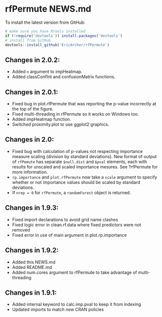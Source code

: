 # rfPermute NEWS.md

To install the latest version from GitHub:

```r
# make sure you have Rtools installed
if (!require('devtools')) install.packages('devtools')
# install from GitHub
devtools::install_github('EricArcher/rfPermute')
```

## Changes in 2.0.2:

* Added `n` argument to impHeatmap.
* Added classConfInt and confusionMatrix functions.

## Changes in 2.0.1:

* Fixed bug in plot.rfPermute that was reporting the p-value incorrectly at the top of the figure.
* Fixed multi-threading in rfPermute so it works on Windows too.
* Added impHeatmap function.
* Switched proximity.plot to use ggplot2 graphics.

## Changes in 2.0:

* Fixed bug with calculation of p-values not respecting importance measure scaling (division by standard deviations). New format of output of `rfPemute` has separate `$null.dist` and `$pval` elements, each with results for unscaled and scaled importance mesures. See ?rfPermute for more information.
* `rp.importance` and `plot.rfPermute` now take a `scale` argument to specify whether or not importance values should be scaled by standard deviations.
* If `nrep = 0` for `rfPermute`, a `randomForest` object is returned.


## Changes in 1.9.3:

* Fixed import declarations to avoid grid name clashes
* Fixed logic error in clean.rf.data where fixed predictors were not removed
* Fixed error in use of main argument in plot.rp.importance


## Changes in 1.9.2:

* Added this NEWS.md
* Added README.md
* Added num.cores argument to rfPermute to take advantage of multi-threading 


## Changes in 1.9.1:

* Added internal keyword to calc.imp.pval to keep it from indexing
* Updated imports to match new CRAN policies